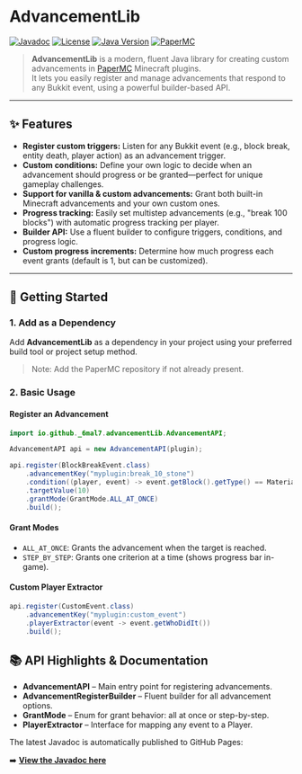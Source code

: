 # AdvancementLib
[![Javadoc](https://img.shields.io/badge/docs-javadoc-blue.svg)](https://6mal7.github.io/AdvancementLib/javadoc/)
[![License](https://img.shields.io/github/license/6mal7/AdvancementLib)](https://github.com/6mal7/AdvancementLib/blob/main/LICENSE)
[![Java Version](https://img.shields.io/badge/Java-21-blue.svg)](https://jdk.java.net/)
[![PaperMC](https://img.shields.io/badge/PaperMC-1.21.4-green)](https://papermc.io/)

>**AdvancementLib** is a modern, fluent Java library for creating custom advancements in [PaperMC](https://papermc.io/) Minecraft plugins.  
It lets you easily register and manage advancements that respond to any Bukkit event, using a powerful builder-based API.
---

## ✨ Features
- **Register custom triggers:** Listen for any Bukkit event (e.g., block break, entity death, player action) as an advancement trigger.
- **Custom conditions:** Define your own logic to decide when an advancement should progress or be granted—perfect for unique gameplay challenges.
- **Support for vanilla & custom advancements:** Grant both built-in Minecraft advancements and your own custom ones.
- **Progress tracking:** Easily set multistep advancements (e.g., "break 100 blocks") with automatic progress tracking per player.
- **Builder API:** Use a fluent builder to configure triggers, conditions, and progress logic.
- **Custom progress increments:** Determine how much progress each event grants (default is 1, but can be customized).

---

## 🚀 Getting Started

### 1. Add as a Dependency

Add **AdvancementLib** as a dependency in your project using your preferred build tool or project setup method.

>Note: Add the PaperMC repository if not already present.

### 2. Basic Usage

#### Register an Advancement

```java
import io.github._6mal7.advancementLib.AdvancementAPI;

AdvancementAPI api = new AdvancementAPI(plugin);

api.register(BlockBreakEvent.class)
    .advancementKey("myplugin:break_10_stone")
    .condition((player, event) -> event.getBlock().getType() == Material.STONE)
    .targetValue(10)
    .grantMode(GrantMode.ALL_AT_ONCE)
    .build();
```

#### Grant Modes

- `ALL_AT_ONCE`: Grants the advancement when the target is reached.
- `STEP_BY_STEP`: Grants one criterion at a time (shows progress bar in-game).

#### Custom Player Extractor

```java
api.register(CustomEvent.class)
    .advancementKey("myplugin:custom_event")
    .playerExtractor(event -> event.getWhoDidIt())
    .build();
```

## 📚 API Highlights & Documentation

- **AdvancementAPI** – Main entry point for registering advancements.
- **AdvancementRegisterBuilder** – Fluent builder for all advancement options.
- **GrantMode** – Enum for grant behavior: all at once or step-by-step.
- **PlayerExtractor** – Interface for mapping any event to a Player.

The latest Javadoc is automatically published to GitHub Pages:

➡️ **[View the Javadoc here](https://6mal7.github.io/AdvancementLib/javadoc/)**
